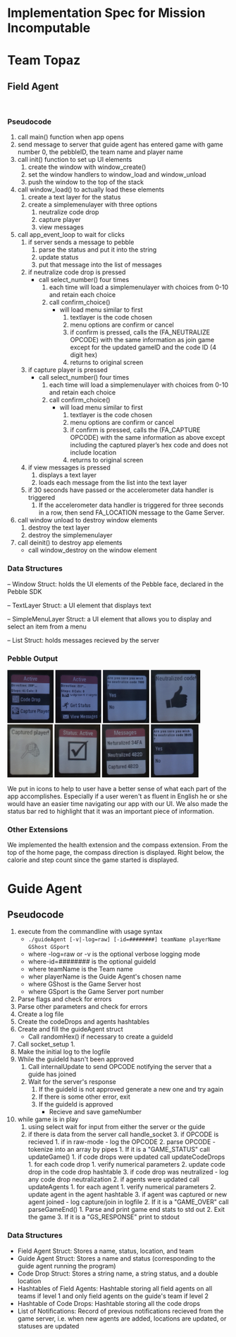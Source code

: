 # Implementation Spec for Mission Incomputable
# Team Topaz

## Field Agent

&nbsp;

### Pseudocode

1. call main() function when app opens
2. send message to server that guide agent has entered game with game number 0, the pebbleID, the team name and player name
3. call init() function to set up UI elements
    1. create the window with window_create()
    2. set the window handlers to window_load and window_unload
    3. push the window to the top of the stack
4. call window_load() to actually load these elements
    1. create a text layer for the status
    2. create a simplemenulayer with three options
        1. neutralize code drop
        2. capture player
        3. view messages
5. call app_event_loop to wait for clicks
    1. if server sends a message to pebble
        1. parse the status and put it into the string
        2. update status
        3. put that message into the list of messages
    2. if neutralize code drop is pressed
        - call select_number() four times
            1. each time will load a simplemenulayer with choices from 0-10 and retain each choice
            2. call confirm_choice()
                - will load menu similar to first
                    1. textlayer is the code chosen
                    2. menu options are confirm or cancel
                    3. if confirm is pressed, calls the (FA_NEUTRALIZE OPCODE) with the same information as join game except for the updated gameID and the code ID (4 digit hex)
                    4. returns to original screen
    3. if capture player is pressed
        - call select_number() four times
            1. each time will load a simplemenulayer with choices from 0-10 and retain each choice
            2. call confirm_choice()
                - will load menu similar to first
                    1. textlayer is the code chosen
                    2. menu options are confirm or cancel
                    3. if confirm is pressed, calls the (FA_CAPTURE OPCODE) with the same information as above except including the captured player’s hex code and does not include location 
                    4. returns to original screen
    4. if view messages is pressed
        1. displays a text layer
        2. loads each message from the list into the text layer
    5. if 30 seconds have passed or the accelerometer data handler is triggered
        1. If the accelerometer data handler is triggered for three seconds in a row, then send FA_LOCATION message to the Game Server.
6. call window unload to destroy window elements
    1. destroy the text layer
    2. destroy the simplemenulayer
7. call deinit() to destroy app elements
    - call window_destroy on the window element

### Data Structures

– Window Struct: holds the UI elements of the Pebble face, declared in the Pebble SDK

– TextLayer Struct: a UI element that displays text

– SimpleMenuLayer Struct: a UI element that allows you to display and select an item from a menu

– List Struct: holds messages recieved by the server

### Pebble Output
<img src="pebble/pebble1.png" height ="120">
<img src="pebble/pebble2.png" height ="120">
<img src="pebble/pebble3.png" height ="120">
<img src="pebble/pebble4.png" height ="120">
<img src="pebble/pebble5.png" height ="120">
<img src="pebble/pebble6.png" height ="120">
<img src="pebble/pebble7.png" height ="120">
<img src="pebble/pebble8.png" height ="120">

We put in icons to help to user have a better sense of what each part of the app accomplishes. Especially if a user weren't as fluent in English he or she would have an easier time navigating our app with our UI. We also made the status bar red to highlight that it was an important piece of information.

### Other Extensions
We implemented the health extension and the compass extension. From the top of the home page, the compass direction is displayed. Right below, the calorie and step count since the game started is displayed.

# Guide Agent
## Pseudocode
1. execute from the commandline with usage syntax
    - `./guideAgent [-v|-log=raw] [-id=########] teamName playerName GShost GSport`
    - where -log=raw or -v is the optional verbose logging mode
    - where-id=######## is the optional guideId
    - where teamName is the Team name
    - wher playerName is the Guide Agent's chosen name
    - where GShost is the Game Server host
    - where GSport is the Game Server port number  
2. Parse flags and check for errors
3. Parse other parameters and check for errors
4. Create a log file 
5. Create the codeDrops and agents hashtables
6. Create and fill the guideAgent struct
    - Call randomHex() if necessary to create a guideId
7. Call socket_setup
    1.
8. Make the initial log to the logfile
9. While the guideId hasn't been approved
    1. Call internalUpdate to send OPCODE notifying the server that a guide has joined 
    2. Wait for the server's response
        1. If the guideId is not approved generate a new one and try again
        2. If there is some other error, exit
        3. If the guideId is approved
            - Recieve and save gameNumber
10. while game is in play
    1. using select wait for input from either the server or the guide
    2. if there is data from the server call handle_socket
        3. if OPCODE is recieved
            1. if in raw-mode
                - log the OPCODE
        2. parse OPCODE - tokenize into an array by pipes
            1. If it is a "GAME_STATUS" call updateGame()
                1. if code drops were updated call updateCodeDrops
                    1. for each code drop
                        1. verify numerical parameters
                        2. update code drop in the code drop hashtable
                        3. if code drop was neutralized
                            - log any code drop neutralization
            2. if agents were updated call updateAgents
                1. for each agent
                    1. verify numerical parameters 
                    2. update agent in the agent hashtable
                    3. if agent was captured or new agent joined
                        - log capture/join in logfile
            2. If it is a "GAME_OVER" call parseGameEnd()
                1. Parse and print game end stats to std out
                2. Exit the game
            3. If it is a "GS_RESPONSE" print to stdout

### Data Structures
- Field Agent Struct: Stores a name, status, location, and team
- Guide Agent Struct: Stores a name and status (corresponding to the guide agent running the program)
- Code Drop Struct: Stores a string name, a string status, and a double location
- Hashtables of Field Agents: Hashtable storing all field agents on all teams if level 1 and only field agents on the guide's team if level 2
- Hashtable of Code Drops: Hashtable storing all the code drops
- List of Notifications: Record of previous notifications recieved from the game server, i.e. when new agents are added, locations are updated, or statuses are updated

